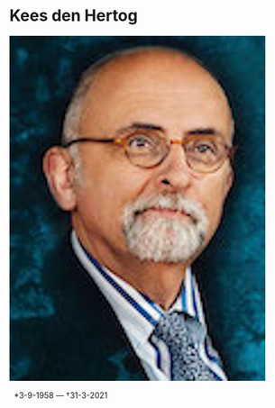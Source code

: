 # **Kees den Hertog**

![Kees den Hertog](../photos/Kees_den_Hertog.jpeg) 

&nbsp;&nbsp;\*3-9-1958 — †31-3-2021
